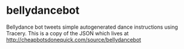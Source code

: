 # bellydancebot
Bellydance bot tweets simple autogenerated dance instructions using Tracery. This is a copy of the JSON which lives at http://cheapbotsdonequick.com/source/bellydancebot
